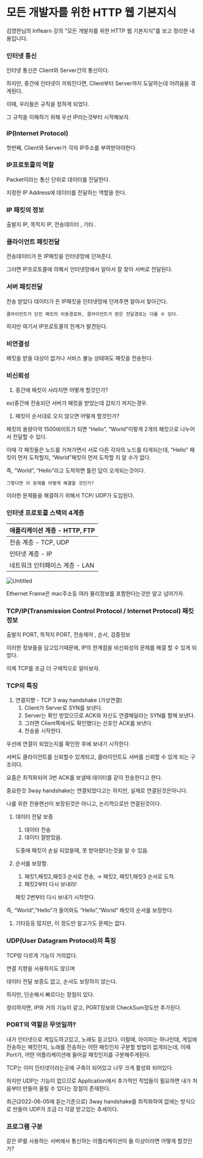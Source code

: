 # 모든 개발자를 위한 HTTP 웹 기본지식

김영한님의 Inflearn 강의 "모든 개발자를 위한 HTTP 웹 기본지식"를 보고 정리한 내용입니다.

### 인터넷 통신

인터넷 통신은 Client와 Server간의 통신이다.

하지만, 중간에 인터넷이 끼워진다면, Client부터 Server까지 도달하는데 어려움을 겪게된다.

이때, 우리들은 규칙을 정하게 되었다.

그 규칙을 이해하기 위해 우선 IP라는것부터 시작해보자.

### IP(Internet Protocol)

첫번째, Client와 Server가 각자 IP주소를 부여받아야한다.

### IP프로토콜의 역할

Packet이라는 통신 단위로 데이터를 전달한다.

지정한 IP Address에 데이터를 전달하는 역할을 한다.

### IP 패킷의 정보

출발지 IP, 목적지 IP, 전송데이터 , 기타..

### 클라이언트 패킷전달

전송데이터가 든 IP패킷을 인터넷망에 던져준다.

그러면 IP프로토콜에 의해서 인터넷망에서 알아서 잘 찾아 서버로 전달된다.

### 서버 패킷전달

전송 받았다 데이터가 든 IP패킷을 인터넷망에 던져주면 알아서 찾아간다.

`클라이언트가 던진 패킷의 이동경로와, 클라이언트가 받은 전달경로는 다를 수 있다.`

하지만 여기서 IP프로토콜의 한계가 발견된다.

### 비연결성

패킷을 받을 대상이 없거나 서비스 불능 상태여도 패킷을 전송한다.

### 비신뢰성

1. 중간에 패킷이 사라지면 어떻게 할것인가?

ex)중간에 전송되던 서버가 패킷을 받았는데 갑자기 꺼지는경우.

1. 패킷이 순서대로 오지 않으면 어떻게 할것인가?

패킷의 용량이약 1500바이트가 되면 “Hello”, “World”이렇게 2개의 패킷으로 나누어서 전달할 수 있다.

이때 각 패킷들은 노드를 거쳐가면서 서로 다른 각자의 노드를 타게되는데, “Hello”
패킷이 먼저 도착할지, “World”패킷이 먼저 도착할 지 알 수가 없다.

즉, “World”, “Hello”라고 도착하면 틀린 답이 오게되는것이다.

`그렇다면 이 문제를 어떻게 해결할 것인가?`

이러한 문제들을 해결하기 위해서 TCP/ UDP가 도입된다.

### 인터넷 프로토콜 스택의 4계층

| 애플리케이션 계층 - HTTP, FTP |
| --- |
| 전송 계층 - TCP, UDP |
| 인터넷 계층 - IP |
| 네트워크 인터페이스 계층 - LAN |

![Untitled](https://user-images.githubusercontent.com/70310271/172053218-47b8a8f3-ed85-4d1e-9766-dc853c219dd2.png)

Ethernet Frame은 mac주소등 여러 물리정보를 포함한다는것만 알고 넘어가자.

### TCP/IP(Transmission Control Protocol / Internet Protocol) 패킷 정보

출발지 PORT, 목적지 PORT, 전송제어 , 순서, 검증정보

이러한 정보들을 담고있기때문에, IP의 한계점을 비신뢰성의 문제를 해결 할 수 있게 되었다.

이제 TCP를 조금 더 구체적으로 알아보자.

### TCP의 특징

1. 연결지향 - TCP 3 way handshake (가상연결)
    1. Client가 Server로 SYN를 보낸다.
    2. Server는 확인 받았으므로 ACK와 자신도 연결해달라는 SYN를 함께 보낸다.
    3. 그러면 Client쪽에서도 확인했다는 신호인 ACK를 보낸다.
    4. 전송을 시작한다.

우선에 연결이 되었는지를 확인한 후에 보내기 시작한다.

서버도 클라이언트를 신뢰할수 있게되고, 클라이언트도 서버를 신뢰할 수 있게 되는 구조이다.

요즘은 최적화되어 3번 ACK를 보낼때 데이터를 같이 전송한다고 한다.

중요한것 3way handshake는 연결되었다고는 하지만, 실제로 연결된것은아니다.

나를 위한 전용랜선이 보장된것은 아니고, 논리적으로만 연결된것이다.

1. 데이터 전달 보증
    1. 데이터 전송
    2. 데이터 잘받았음.
    
    도중에 패킷이 손실 되었을때, 못 받아왔다는것을 알 수 있음.
    

1. 순서를 보장함.
    1. 패킷1,패킷2,패킷3 순서로 전송, → 패킷2, 패킷1,패킷3 순서로 도착.
    2. 패킷2부터 다시 보내라!
    
    패킷 2번부터 다시 보내기 시작한다.
    

즉, “World”,“Hello”가 들어와도 “Hello”,“World” 패킷의 순서를 보장한다.

1. 기타등등 많지만, 이 정도만 알고가도 문제는 없다.

### UDP(User Datagram Protocol)의 특징

TCP랑 다르게 기능이 거의없다.

연결 지향을 사용하지도 않으며

데이터 전달 보증도 없고, 순서도 보장하지 않는다.

하지만, 단순해서 빠르다는 장점이 있다.

정리하자면, IP와 거의 기능이 같고, PORT정보와 CheckSum정도만 추가된다.

### PORT의 역할은 무엇일까?

내가 인터넷으로 게임도하고있고, 노래도 듣고있다. 이럴때, 아이피는 하나인데, 게임에 전송하는 패킷인지, 노래를 전송하는 어떤 패킷인지 구분할 방법이 없게되는데, 이때 Port가, 어떤 어플리케이션에 들어갈 패킷인지를 구분해주게된다.

TCP는 이미 인터넷이라는곳에 구축이 되어있고 너무 크게 활성화 되어있다.

하지만 UDP는 기능이 없으므로 Application에서 추가적인 작업들이 필요하면 내가 처음부터 만들어 올릴 수 있다는 장점이 존재한다.

최근(2022-06-05에 듣는기준으로) 3way handshake를 최적화하여 없애는 방식으로 만들어 UDP가 조금 더 각광 받고있는 추세이다.

### 프로그램 구분

같은 IP를 사용하는 서버에서 통신하는 어플리케이션이 둘 이상이라면 어떻게 할것인가?
